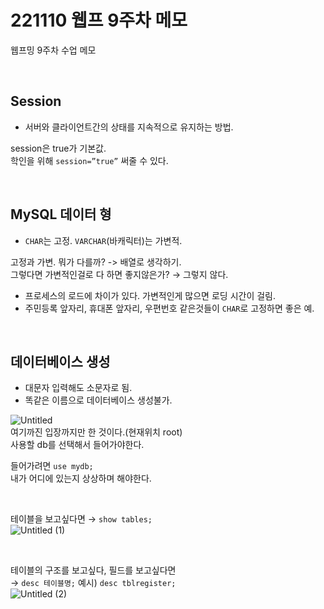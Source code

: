 # 221110 웹프 9주차 메모
웹프밍 9주차 수업 메모  

<br>


## Session
* 서버와 클라이언트간의 상태를 지속적으로 유지하는 방법.  

session은 true가 기본값.  
학인을 위해 `session=”true”` 써줄 수 있다.  


<br>

## MySQL 데이터 형

* `CHAR`는 고정. `VARCHAR`(바캐릭터)는 가변적.  

고정과 가변. 뭐가 다를까? -> 배열로 생각하기.  
그렇다면 가변적인걸로 다 하면 좋지않은가? → 그렇지 않다.  
* 프로세스의 로드에 차이가 있다. 가변적인게 많으면 로딩 시간이 걸림.
* 주민등록 앞자리, 휴대폰 앞자리, 우편번호 같은것들이 `CHAR`로 고정하면 좋은 예.

<br>

## 데이터베이스 생성

* 대문자 입력해도 소문자로 됨.
* 똑같은 이름으로 데이터베이스 생성불가.


![Untitled](https://user-images.githubusercontent.com/40843278/201113577-1a2587c2-a5ee-45f8-9e7d-8f3aba9678bf.png)  
여기까진 입장까지만 한 것이다.(현재위치 root)  
사용할 db를 선택해서 들어가야한다.

들어가려면 `use mydb;`  
내가 어디에 있는지 상상하며 해야한다.

<br>

테이블을 보고싶다면 → `show tables;`  
![Untitled (1)](https://user-images.githubusercontent.com/40843278/201113689-3f1ec4e6-6782-4110-abda-91a3669cf4be.png)  

<br>

테이블의 구조를 보고싶다, 필드를 보고싶다면  
→ `desc 테이블명;`  예시) `desc tblregister;`   
![Untitled (2)](https://user-images.githubusercontent.com/40843278/201113757-61d0a499-8a44-40d7-b774-358f7ac8bc6c.png)

